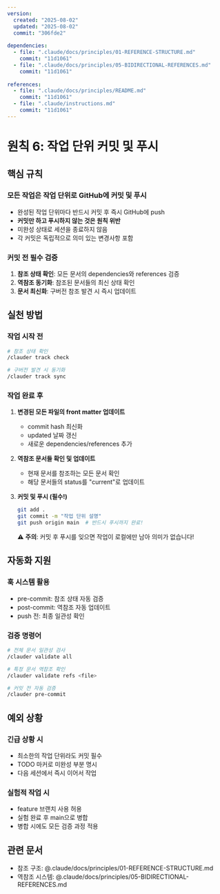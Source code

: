 ```yaml
---
version:
  created: "2025-08-02"
  updated: "2025-08-02"
  commit: "306fde2"
  
dependencies:
  - file: ".claude/docs/principles/01-REFERENCE-STRUCTURE.md"
    commit: "11d1061"
  - file: ".claude/docs/principles/05-BIDIRECTIONAL-REFERENCES.md"
    commit: "11d1061"
    
references:
  - file: ".claude/docs/principles/README.md"
    commit: "11d1061"
  - file: ".claude/instructions.md"
    commit: "11d1061"
---
```


# 원칙 6: 작업 단위 커밋 및 푸시

## 핵심 규칙

### 모든 작업은 작업 단위로 GitHub에 커밋 및 푸시
- 완성된 작업 단위마다 반드시 커밋 후 즉시 GitHub에 push
- **커밋만 하고 푸시하지 않는 것은 원칙 위반**
- 미완성 상태로 세션을 종료하지 않음
- 각 커밋은 독립적으로 의미 있는 변경사항 포함

### 커밋 전 필수 검증
1. **참조 상태 확인**: 모든 문서의 dependencies와 references 검증
2. **역참조 동기화**: 참조된 문서들의 최신 상태 확인
3. **문서 최신화**: 구버전 참조 발견 시 즉시 업데이트

## 실천 방법

### 작업 시작 전
```bash
# 참조 상태 확인
/clauder track check

# 구버전 발견 시 동기화
/clauder track sync
```

### 작업 완료 후
1. **변경된 모든 파일의 front matter 업데이트**
   - commit hash 최신화
   - updated 날짜 갱신
   - 새로운 dependencies/references 추가

2. **역참조 문서들 확인 및 업데이트**
   - 현재 문서를 참조하는 모든 문서 확인
   - 해당 문서들의 status를 "current"로 업데이트

3. **커밋 및 푸시 (필수!)**
   ```bash
   git add .
   git commit -m "작업 단위 설명"
   git push origin main  # 반드시 푸시까지 완료!
   ```
   
   ⚠️ **주의**: 커밋 후 푸시를 잊으면 작업이 로컬에만 남아 의미가 없습니다!

## 자동화 지원

### 훅 시스템 활용
- pre-commit: 참조 상태 자동 검증
- post-commit: 역참조 자동 업데이트
- push 전: 최종 일관성 확인

### 검증 명령어
```bash
# 전체 문서 일관성 검사
/clauder validate all

# 특정 문서 역참조 확인
/clauder validate refs <file>

# 커밋 전 자동 검증
/clauder pre-commit
```

## 예외 상황

### 긴급 상황 시
- 최소한의 작업 단위라도 커밋 필수
- TODO 마커로 미완성 부분 명시
- 다음 세션에서 즉시 이어서 작업

### 실험적 작업 시
- feature 브랜치 사용 허용
- 실험 완료 후 main으로 병합
- 병합 시에도 모든 검증 과정 적용

## 관련 문서
- 참조 구조: @.claude/docs/principles/01-REFERENCE-STRUCTURE.md
- 역참조 시스템: @.claude/docs/principles/05-BIDIRECTIONAL-REFERENCES.md